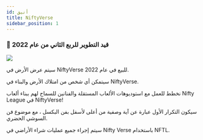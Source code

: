 ```yaml
---
id: أنيق
title: NiftyVerse
sidebar_position: 1
---
```


### 🚧 قيد التطوير للربع الثاني من عام 2022

![](/img/niftyverse-snarfy.gif)

سيتم عرض الأرض في NiftyVerse للبيع في عام 2022.

سيتمكن أي شخص من امتلاك الأرض والبناء في NiftyVerse.

نخطط للعمل مع استوديوهات الألعاب المستقلة والفنانين للسماح لهم ببناء ألعاب Nifty League في NiftyVerse!

سيكون التكرار الأول عبارة عن آية وصفية من أعلى لأسفل بفن البكسل ، مع موضوع فن السوشي الحضري.

سيتم إجراء جميع عمليات شراء الأراضي في Nifty Verse باستخدام NFTL.
